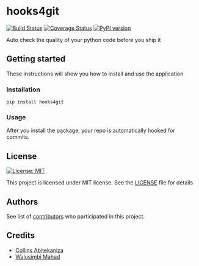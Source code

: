 # hooks4git
[![Build Status](https://travis-ci.org/lovato/hooks4git.svg?branch=master)](https://travis-ci.org/lovato/hooks4git)
[![Coverage Status](https://coveralls.io/repos/github/lovato/hooks4git/badge.svg?branch=master)](https://coveralls.io/github/lovato/hooks4git?branch=master)
[![PyPI version](https://badge.fury.io/py/hooks4git.svg)](https://badge.fury.io/py/hooks4git)

Auto check the quality of your python code before you ship it

## Getting started
These instructions will show you how to install and use the application

### Installation
 ```
 pip install hooks4git
 ```

### Usage
After you install the package, your repo is automatically hooked for commits.

## License
[![License: MIT](https://img.shields.io/badge/License-MIT-yellow.svg)](https://opensource.org/licenses/MIT)

This project is licensed under MIT license. See the <a href="./LICENSE">LICENSE</a> file for details

## Authors
See list of <a href="https://github.com/lovato/hooks4git/graphs/contributors">contributors</a> who participated in this project.

## Credits
<ul>
 <li><a href="https://github.com/collin5">Collins Abitekaniza</a></li>
 <li><a href="https://github.com/andela-engmkwalusimbi">Walusimbi Mahad</a></li>
</ul>
